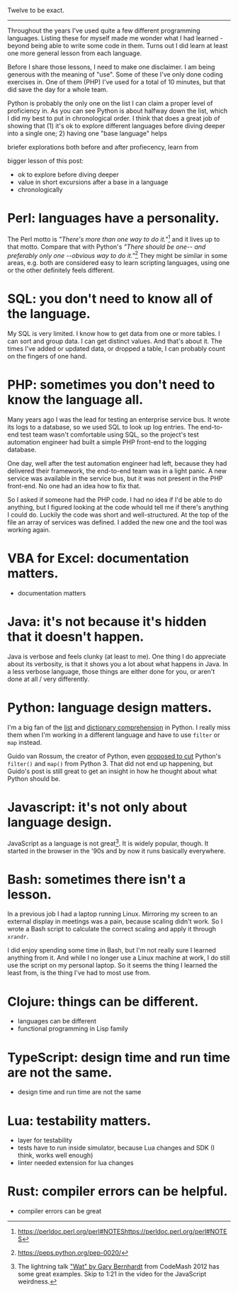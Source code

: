 <!--
.. title: One lesson from every programming language I've used
.. slug: one-lesson-from-every-programming-language-ive-used
.. date: 2023-12-28
.. tags: programming, python, clojure
.. category: programming & test automation
.. link: 
.. description: 
.. type: text
-->

Twelve to be exact. 

---

Throughout the years I've used quite a few different programming languages. Listing these for myself made me wonder what I had learned - beyond being able to write some code in them. Turns out I did learn at least one more general lesson from each language.

Before I share those lessons, I need to make one disclaimer. I am being generous with the meaning of "use". Some of these I've only done coding exercises in. One of them (PHP) I've used for a total of 10 minutes, but that did save the day for a whole team.

Python is probably the only one on the list I can claim a proper level of proficiency in. As you can see Python is about halfway down the list, which I did my best to put in chronological order. I think that does a great job of showing that (1) it's ok to explore different languages before diving deeper into a single one; 2) having one "base language" helps

briefer explorations both before and after profiecency, learn from





bigger lesson of this post:
- ok to explore before diving deeper
- value in short excursions after a base in a language
- chronologically

<!-- TEASER_END -->


# Perl: languages have a personality.
The Perl motto is *"There's more than one way to do it."*[^1] and it lives up to that motto. Compare that with Python's *"There should be one-- and preferably only one --obvious way to do it."*[^2] They might be similar in some areas, e.g. both are considered easy to learn scripting languages, using one or the other definitely feels different.

[^1]: https://perldoc.perl.org/perl#NOTEShttps://perldoc.perl.org/perl#NOTES
[^2]: https://peps.python.org/pep-0020/


# SQL: you don't need to know all of the language.
My SQL is very limited. I know how to get data from one or more tables. I can sort and group data. I can get distinct values. And that's about it. The times I've added or updated data, or dropped a table, I can probably count on the fingers of one hand.


# PHP: sometimes you don't need to know the language all.
Many years ago I was the lead for testing an enterprise service bus. It wrote its logs to a database, so we used SQL to look up log entries. The end-to-end test team wasn't comfortable using SQL, so the project's test automation engineer had built a simple PHP front-end to the logging database.

One day, well after the test automation engineer had left, because they had delivered their framework, the end-to-end team was in a light panic. A new service was available in the service bus, but it was not present in the PHP front-end. No one had an idea how to fix that.

So I asked if someone had the PHP code. I had no idea if I'd be able to do anything, but I figured looking at the code whould tell me if there's anything I could do. Luckily the code was short and well-structured. At the top of the file an array of services was defined. I added the new one and the tool was working again.


# VBA for Excel: documentation matters.



  - documentation matters


# Java: it's not because it's hidden that it doesn't happen.
Java is verbose and feels clunky (at least to me). One thing I do appreciate about its verbosity, is that it shows you a lot about what happens in Java. In a less verbose language, those things are either done for you, or aren't done at all / very differently.


# Python: language design matters.
I'm a big fan of the [list](https://realpython.com/list-comprehension-python/) and [dictionary comprehension](https://realpython.com/iterate-through-dictionary-python/#iterating-through-dictionaries-comprehension-examples) in Python. I really miss them when I'm working in a different language and have to use `filter` or `map` instead.

Guido van Rossum, the creator of Python, even [proposed to cut](https://www.artima.com/weblogs/viewpost.jsp?thread=98196) Python's `filter()` and `map()` from Python 3. That did not end up happening, but Guido's post is still great to get an insight in how he thought about what Python should be.


# Javascript: it's not only about language design.
JavaScript as a language is not great[^3]. It is widely popular, though. It started in the browser in the '90s and by now it runs basically everywhere. 


[^3]: The lightning talk ["Wat" by Gary Bernhardt](https://www.destroyallsoftware.com/talks/wat) from CodeMash 2012 has some great examples. Skip to 1:21 in the video for the JavaScript weirdness.


# Bash: sometimes there isn't a lesson.
In a previous job I had a laptop running Linux. Mirroring my screen to an external display in meetings was a pain, because scaling didn't work. So I wrote a Bash script to calculate the correct scaling and apply it through `xrandr`.

I did enjoy spending some time in Bash, but I'm not really sure I learned anything from it. And while I no longer use a Linux machine at work, I do still use the script on my personal laptop. So it seems the thing I learned the least from, is the thing I've had to most use from.


# Clojure: things can be different.
  - languages can be different
  - functional programming in Lisp family

# TypeScript: design time and run time are not the same.
  - design time and run time are not the same

# Lua: testability matters.
  - layer for testability
  - tests have to run inside simulator, because Lua changes and SDK (I think, works well enough)
  - linter needed extension for lua changes

# Rust: compiler errors can be helpful.
  - compiler errors can be great
